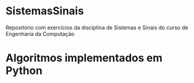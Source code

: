 # SistemasSinais

Repositório com exercícios da disciplina de Sistemas e Sinais do curso de Engenharia da Computação

# Algoritmos implementados em Python
